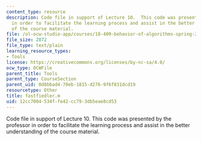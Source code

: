 ```yaml
---
content_type: resource
description: Code file in support of Lecture 10.  This code was presented by the professor
  in order to facilitate the learning process and assist in the better understanding
  of the course material.
file: /ol-ocw-studio-app/courses/18-409-behavior-of-algorithms-spring-2002/12cc7004534ffe42cc793db5eae8cd53_fastfiedler.m
file_size: 2872
file_type: text/plain
learning_resource_types:
- Tools
license: https://creativecommons.org/licenses/by-nc-sa/4.0/
ocw_type: OCWFile
parent_title: Tools
parent_type: CourseSection
parent_uid: 0d8bbad4-70eb-1815-d276-9f6f831dcd19
resourcetype: Other
title: fastfiedler.m
uid: 12cc7004-534f-fe42-cc79-3db5eae8cd53
---
```

Code file in support of Lecture 10.  This code was presented by the professor in order to facilitate the learning process and assist in the better understanding of the course material.